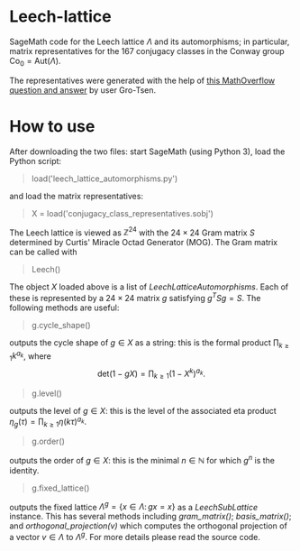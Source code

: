 # Leech-lattice

SageMath code for the Leech lattice $\Lambda$ and its automorphisms; in particular, matrix representatives for the 167 conjugacy classes in the Conway group $\mathrm{Co}_0 = \mathrm{Aut}(\Lambda)$.

The representatives were generated with the help of [this MathOverflow question and answer](https://mathoverflow.net/questions/338095/where-or-how-can-i-find-matrix-representatives-of-the-conjugacy-classes-of-conwa) by user Gro-Tsen.

# How to use

After downloading the two files:
start SageMath (using Python 3), load the Python script:
> load('leech_lattice_automorphisms.py')

and load the matrix representatives:
> X = load('conjugacy_class_representatives.sobj')

The Leech lattice is viewed as $\mathbb{Z}^{24}$ with the $24 \times 24$ Gram matrix $S$ determined by Curtis' Miracle Octad Generator (MOG). The Gram matrix can be called with
>Leech()

The object $X$ loaded above is a list of *LeechLatticeAutomorphisms*. Each of these is represented by a $24\times 24$ matrix $g$ satisfying $g^T S g = S$. The following methods are useful:
> g.cycle_shape()

outputs the cycle shape of $g \in X$ as a string: this is the formal product $\prod_{k \ge 1} k^{a_k}$, where $$\mathrm{det}(1 - gX) = \prod_{k \ge 1} (1 - X^k)^{a_k}.$$
> g.level()

outputs the level of $g \in X$: this is the level of the associated eta product $\eta_g(\tau) = \prod_{k \ge 1} \eta(k \tau)^{a_k}.$
> g.order()

outputs the order of $g \in X$: this is the minimal $n \in \mathbb{N}$ for which $g^n$ is the identity.

> g.fixed_lattice()
> 
outputs the fixed lattice $\Lambda^g = \{x \in \Lambda: \, gx = x\}$ as a *LeechSubLattice* instance. This has several methods including *gram_matrix()*; *basis_matrix()*; and *orthogonal_projection(v)* which computes the orthogonal projection of a vector $v \in \Lambda$ to $\Lambda^g$. For more details please read the source code.
